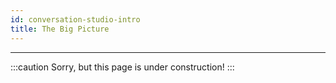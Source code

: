 ```yaml
---
id: conversation-studio-intro
title: The Big Picture
---
```


----------------

:::caution
Sorry, but this page is under construction!
:::